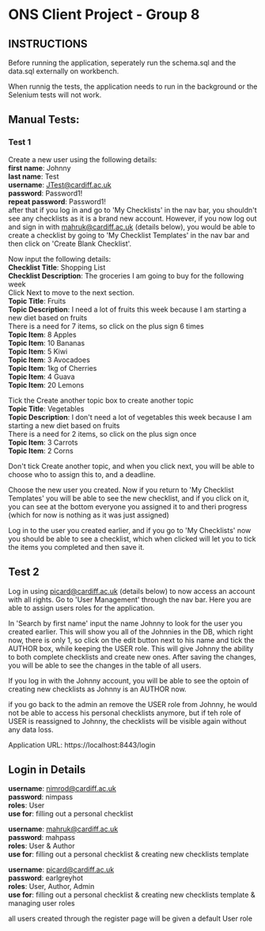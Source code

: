 # ONS Client Project - Group 8

## INSTRUCTIONS
Before running the application, seperately run the schema.sql and the data.sql externally on workbench.

When runnig the tests, the application needs to run in the background or the Selenium tests will not work.

## Manual Tests:
### Test 1
Create a new user using the following details: \
**first name**: Johnny \
**last name**: Test \
**username**: JTest@cardiff.ac.uk \
**password**: Password1! \
**repeat password**: Password1! \
after that if you log in and go to 'My Checklists' in the nav bar, you shouldn't see any checklists as it is a brand new account. However, if you now log out and sign in with mahruk@cardiff.ac.uk (details below), you would be able to create a checklist by going to 'My Checklist Templates' in the nav bar and then click on 'Create Blank Checklist'.

Now input the following details: \
**Checklist Title**: Shopping List \
**Checklist Description**: The groceries I am going to buy for the following week \
Click Next to move to the next section. \
**Topic Title**: Fruits \
**Topic Description**: I need a lot of fruits this week because I am starting a new diet based on fruits \
There is a need for 7 items, so click on the plus sign 6 times \
**Topic Item**: 8 Apples \
**Topic Item**: 10 Bananas \
**Topic Item**: 5 Kiwi \
**Topic Item**: 3 Avocadoes \
**Topic Item**: 1kg of Cherries \
**Topic Item**: 4 Guava \
**Topic Item**: 20 Lemons 

Tick the Create another topic box to create another topic \
**Topic Title**: Vegetables \
**Topic Description**: I don't need a lot of vegetables this week because I am starting a new diet based on fruits \
There is a need for 2 items, so click on the plus sign once \
**Topic Item**: 3 Carrots \
**Topic Item**: 2 Corns  

Don't tick Create another topic, and when you click next, you will be able to choose who to assign this to, and a deadline.

Choose the new user you created. Now if you return to 'My Checklist Templates' you will be able to see the new checklist, and if you click on it, you can see at the bottom everyone you assigned it to and theri progress (which for now is nothing as it was just assigned)

Log in to the user you created earlier, and if you go to 'My Checklists' now you should be able to see a checklist, which when clicked will let you to tick the items you completed and then save it. 

## Test 2
Log in using picard@cardiff.ac.uk (details below) to now access an account with all rights. Go to 'User Management' through the nav bar. Here you are able to assign users roles for the application.

In 'Search by first name' input the name Johnny to look for the user you created earlier. This will show you all of the Johnnies in the DB, which right now, there is only 1, so click on the edit button next to his name and tick the AUTHOR box, while keeping the USER role. This will give Johnny the ability to both complete checklists and create new ones. After saving the changes, you will be able to see the changes in the table of all users.

If you log in with the Johnny account, you will be able to see the optoin of creating new checklists as Johnny is an AUTHOR now. 

if you go back to the admin an remove the USER role from Johnny, he would not be able to access his personal checklists anymore, but if teh role of USER is reassigned to Johnny, the checklists will be visible again without any data loss.

Application URL: https://localhost:8443/login

## Login in Details

**username**: nimrod@cardiff.ac.uk \
**password**: nimpass \
**roles**: User \
**use for**: filling out a personal checklist 

**username**: mahruk@cardiff.ac.uk \
**password**: mahpass \
**roles**: User & Author \
**use for**: filling out a personal checklist & creating new checklists template 

**username**: picard@cardiff.ac.uk \
**password**: earlgreyhot \
**roles**: User, Author, Admin \
**use for**: filling out a personal checklist & creating new checklists template & managing user roles 

all users created through the register page will be given a default User role
